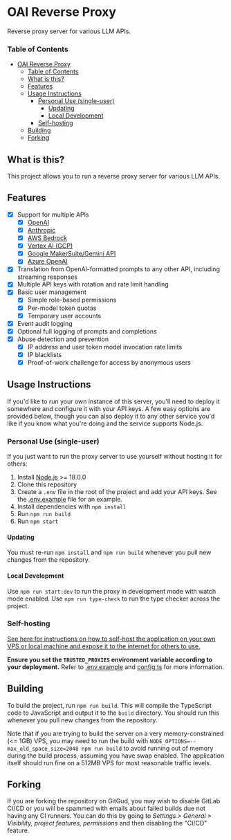# OAI Reverse Proxy
Reverse proxy server for various LLM APIs.

### Table of Contents
<!-- TOC -->
* [OAI Reverse Proxy](#oai-reverse-proxy)
    * [Table of Contents](#table-of-contents)
  * [What is this?](#what-is-this)
  * [Features](#features)
  * [Usage Instructions](#usage-instructions)
    * [Personal Use (single-user)](#personal-use-single-user)
      * [Updating](#updating)
      * [Local Development](#local-development)
    * [Self-hosting](#self-hosting)
  * [Building](#building)
  * [Forking](#forking)
<!-- TOC -->

## What is this?
This project allows you to run a reverse proxy server for various LLM APIs.

## Features
- [x] Support for multiple APIs
  - [x] [OpenAI](https://openai.com/)
  - [x] [Anthropic](https://www.anthropic.com/)
  - [x] [AWS Bedrock](https://aws.amazon.com/bedrock/)
  - [x] [Vertex AI (GCP)](https://cloud.google.com/vertex-ai/)
  - [x] [Google MakerSuite/Gemini API](https://ai.google.dev/)
  - [x] [Azure OpenAI](https://azure.microsoft.com/en-us/products/ai-services/openai-service)
- [x] Translation from OpenAI-formatted prompts to any other API, including streaming responses
- [x] Multiple API keys with rotation and rate limit handling
- [x] Basic user management
  - [x] Simple role-based permissions
  - [x] Per-model token quotas
  - [x] Temporary user accounts
- [x] Event audit logging
- [x] Optional full logging of prompts and completions
- [x] Abuse detection and prevention
  - [x] IP address and user token model invocation rate limits
  - [x] IP blacklists
  - [x] Proof-of-work challenge for access by anonymous users

## Usage Instructions
If you'd like to run your own instance of this server, you'll need to deploy it somewhere and configure it with your API keys. A few easy options are provided below, though you can also deploy it to any other service you'd like if you know what you're doing and the service supports Node.js.

### Personal Use (single-user)
If you just want to run the proxy server to use yourself without hosting it for others:
1. Install [Node.js](https://nodejs.org/en/download/) >= 18.0.0
2. Clone this repository
3. Create a `.env` file in the root of the project and add your API keys. See the [.env.example](./.env.example) file for an example.
4. Install dependencies with `npm install`
5. Run `npm run build`
6. Run `npm start`

#### Updating
You must re-run `npm install` and `npm run build` whenever you pull new changes from the repository.

#### Local Development
Use `npm run start:dev` to run the proxy in development mode with watch mode enabled. Use `npm run type-check` to run the type checker across the project.

### Self-hosting
[See here for instructions on how to self-host the application on your own VPS or local machine and expose it to the internet for others to use.](./docs/self-hosting.md)

**Ensure you set the `TRUSTED_PROXIES` environment variable according to your deployment.** Refer to [.env.example](./.env.example) and [config.ts](./src/config.ts) for more information.

## Building
To build the project, run `npm run build`. This will compile the TypeScript code to JavaScript and output it to the `build` directory. You should run this whenever you pull new changes from the repository.

Note that if you are trying to build the server on a very memory-constrained (<= 1GB) VPS, you may need to run the build with `NODE_OPTIONS=--max_old_space_size=2048 npm run build` to avoid running out of memory during the build process, assuming you have swap enabled.  The application itself should run fine on a 512MB VPS for most reasonable traffic levels.

## Forking
If you are forking the repository on GitGud, you may wish to disable GitLab CI/CD or you will be spammed with emails about failed builds due not having any CI runners. You can do this by going to *Settings > General > Visibility, project features, permissions* and then disabling the "CI/CD" feature.
